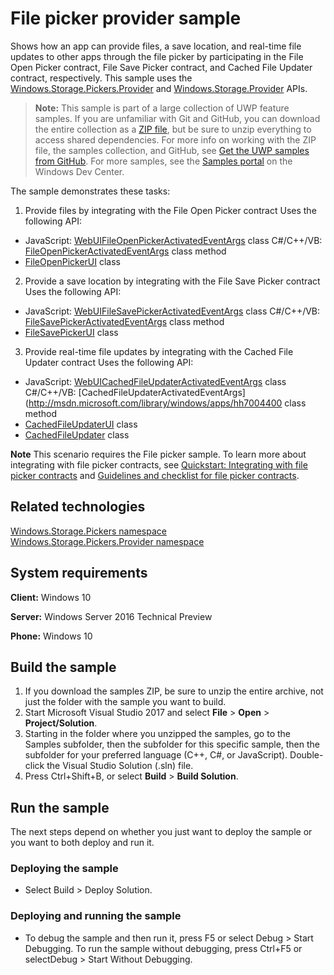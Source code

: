 ﻿<!---
  category: FilesFoldersAndLibraries
  samplefwlink: http://go.microsoft.com/fwlink/p/?LinkId=620543
--->

# File picker provider sample

Shows how an app can provide files, a save location, and real-time file updates to other apps through the 
file picker by participating in the File Open Picker contract, File Save Picker contract, and Cached File 
Updater contract, respectively. This sample uses the [Windows.Storage.Pickers.Provider](http://msdn.microsoft.com/library/windows/apps/br207954) and 
[Windows.Storage.Provider](http://msdn.microsoft.com/library/windows/apps/hh747812) APIs. 

> **Note:** This sample is part of a large collection of UWP feature samples. 
> If you are unfamiliar with Git and GitHub, you can download the entire collection as a 
> [ZIP file](https://github.com/Microsoft/Windows-universal-samples/archive/master.zip), but be 
> sure to unzip everything to access shared dependencies. For more info on working with the ZIP file, 
> the samples collection, and GitHub, see [Get the UWP samples from GitHub](https://aka.ms/ovu2uq). 
> For more samples, see the [Samples portal](https://aka.ms/winsamples) on the Windows Dev Center. 

The sample demonstrates these tasks:

1. Provide files by integrating with the File Open Picker contract
Uses the following API:

- JavaScript: [WebUIFileOpenPickerActivatedEventArgs](http://msdn.microsoft.com/library/windows/apps/hh701800) class
C#/C++/VB: [FileOpenPickerActivatedEventArgs](http://msdn.microsoft.com/library/windows/apps/hh700467) class method 
- [FileOpenPickerUI](http://msdn.microsoft.com/library/windows/apps/hh738453) class 


2. Provide a save location by integrating with the File Save Picker contract
Uses the following API:

- JavaScript: [WebUIFileSavePickerActivatedEventArgs](http://msdn.microsoft.com/library/windows/apps/hh701822) class
C#/C++/VB: [FileSavePickerActivatedEventArgs](http://msdn.microsoft.com/library/windows/apps/hh700489) class method 
- [FileSavePickerUI](http://msdn.microsoft.com/library/windows/apps/hh738463) class 


3. Provide real-time file updates by integrating with the Cached File Updater contract
Uses the following API:

- JavaScript: [WebUICachedFileUpdaterActivatedEventArgs](http://msdn.microsoft.com/library/windows/apps/hh701752) class
C#/C++/VB: [CachedFileUpdaterActivatedEventArgs](http://msdn.microsoft.com/library/windows/apps/hh7004400 class method 
- [CachedFileUpdaterUI](http://msdn.microsoft.com/library/windows/apps/hh747794) class 
- [CachedFileUpdater](http://msdn.microsoft.com/library/windows/apps/hh747793) class 

**Note** This scenario requires the File picker sample.
To learn more about integrating with file picker contracts, see [Quickstart: Integrating with file picker contracts](http://msdn.microsoft.com/library/windows/apps/hh465192) 
and [Guidelines and checklist for file picker contracts](http://msdn.microsoft.com/library/windows/apps/jj150594).

## Related technologies

[Windows.Storage.Pickers namespace](http://msdn.microsoft.com/library/windows/apps/br207928)  
[Windows.Storage.Pickers.Provider namespace](http://msdn.microsoft.com/library/windows/apps/br207954)  

## System requirements

**Client:** Windows 10

**Server:** Windows Server 2016 Technical Preview

**Phone:** Windows 10

## Build the sample

1. If you download the samples ZIP, be sure to unzip the entire archive, not just the folder with the sample you want to build. 
2. Start Microsoft Visual Studio 2017 and select **File** \> **Open** \> **Project/Solution**.
3. Starting in the folder where you unzipped the samples, go to the Samples subfolder, then the subfolder for this specific sample, then the subfolder for your preferred language (C++, C#, or JavaScript). Double-click the Visual Studio Solution (.sln) file.
4. Press Ctrl+Shift+B, or select **Build** \> **Build Solution**.

## Run the sample

The next steps depend on whether you just want to deploy the sample or you want to both deploy and run it.

### Deploying the sample

- Select Build > Deploy Solution. 

### Deploying and running the sample

- To debug the sample and then run it, press F5 or select Debug >  Start Debugging. To run the sample without debugging, press Ctrl+F5 or selectDebug > Start Without Debugging. 


